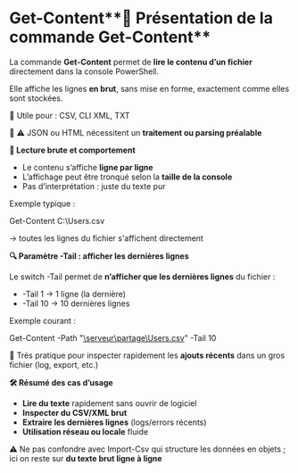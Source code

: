 # Get-Content**📘 Présentation de la commande Get-Content**

La commande **Get-Content** permet de **lire le contenu d’un fichier** directement dans la console PowerShell.

Elle affiche les lignes **en brut**, sans mise en forme, exactement comme elles sont stockées.

🔹 Utile pour : CSV, CLI XML, TXT

🔸 ⚠️ JSON ou HTML nécessitent un **traitement ou parsing préalable**



**📂 Lecture brute et comportement**

- Le contenu s’affiche **ligne par ligne**
- L’affichage peut être tronqué selon la **taille de la console**
- Pas d’interprétation : juste du texte pur

Exemple typique :

Get-Content C:\Users.csv

→ toutes les lignes du fichier s'affichent directement



**🔍 Paramètre -Tail : afficher les dernières lignes**

Le switch -Tail permet de **n’afficher que les dernières lignes** du fichier :

- -Tail 1 → 1 ligne (la dernière)
- -Tail 10 → 10 dernières lignes

Exemple courant :

Get-Content -Path "[\serveur\partage\Users.csv](file://serveur/partage/Users.csv)" -Tail 10

🧠 Très pratique pour inspecter rapidement les **ajouts récents** dans un gros fichier (log, export, etc.)



**🛠 Résumé des cas d’usage**

- **Lire du texte** rapidement sans ouvrir de logiciel
- **Inspecter du CSV/XML brut**
- **Extraire les dernières lignes** (logs/errors récents)
- **Utilisation réseau ou locale** fluide

⚠️ Ne pas confondre avec Import-Csv qui structure les données en objets ; ici on reste sur **du texte brut ligne à ligne**
